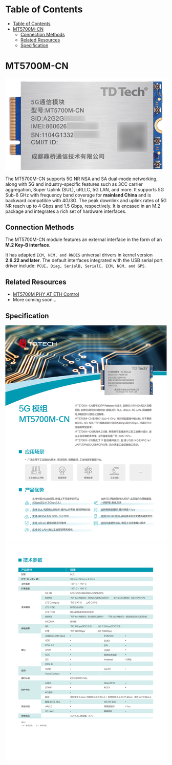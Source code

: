 # Table of Contents
- [Table of Contents](#table-of-contents)
- [MT5700M-CN](#mt5700m-cn)
  - [Connection Methods](#connection-methods)
  - [Related Resources](#related-resources)
  - [Specification](#specification)

# MT5700M-CN
![](./images/mt5700m-cn.png)

The MT5700M-CN supports 5G NR NSA and SA dual-mode networking, along with 5G and industry-specific features such as 3CC carrier aggregation, Super Uplink (SUL), uRLLC, 5G LAN, and more. It supports 5G Sub-6 GHz with frequency band coverage for **mainland China** and is backward compatible with 4G/3G. The peak downlink and uplink rates of 5G NR reach up to 4 Gbps and 1.5 Gbps, respectively. It is encased in an M.2 package and integrates a rich set of hardware interfaces.

## Connection Methods
The MT5700M-CN module features an external interface in the form of an **M.2 Key-B interface**.

It has adapted `ECM, NCM, and RNDIS` universal drivers in kernel version **2.6.22 and later**. The default interfaces integrated with the USB serial port driver include: `PCUI, Diag, SerialB, SerialC, ECM, NCM, and GPS`.

## Related Resources
- [MT5700M PHY AT ETH Control](https://github.com/Coming-2022/mt5700m_at_control)
- More coming soon...

## Specification
![](./images/spec/0.png)
![](./images/spec/1.png)